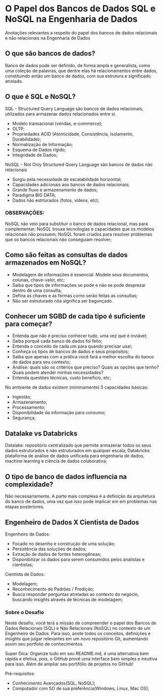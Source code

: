 # O Papel dos Bancos de Dados SQL e NoSQL na Engenharia de Dados
Anotações relevantes a respeito do papel dos bancos de dados relacionais e não relacionais na Engenharia de Dados

## O que são bancos de dados?

Banco de dados pode ser definido, de forma ampla e generalista,  como uma coleção de palavras, que dentre elas há relacionamentos entre dados, constituindo então um banco de dados, com sua estrutura e significado atrelado.

## O que é SQL e NoSQL?

SQL - Structured Query Language são bancos de dados relacionais, utilizados para armazenar dados relacionados entre si.
- Modelo transacional (vendas, e-commerce);
- OLTP;
- Propriedades ACID (Atomicidade, Consistência, Isolamento, Durabilidade);
- Normatização de Informação;
- Esquema de Dados rígido;
- Integridade de Dados;

NoSQL - Not Only Structured Query Language são bancos de dados não relacionais
- Surgiu pela necessidade de escalabilidade horizontal;
- Capacidades adicionais aos bancos de dados relacionais;
- Grande fluxo e armazenamento de dados;
- Paradigma BIG DATA;
- Dados não estrturados (fotos, vídeos, etc);

### OBSERVAÇÕES:
NoSQL não veio para substituir o banco de dados relacional, mas para complementar;
NoSQL trouxe tecnologias e capacidades que os modelos relacionais não possuem;
NoSQL foram criados para resolver problemas que os bancos relacionais não conseguiam resolver;

## Como são feitas as consultas de dados armazenados em NoSQL?
- Modelagem de informações é essencial. Modele seus documentos, colunas, chave-valor, etc;
- Saiba que tipos de informações se pode e não se pode desprezar dentro de uma consulta;
- Defina as chaves e as formas como serão feitas as consultas;
- Não ser estruturado nõa significa ser bagunçado.

## Conhecer um SGBD de cada tipo é suficiente para começar?
- Entenda que não é preciso conhecer tudo, uma vez que é inviável;
- Saiba porquê cada banco de dados foi feito;
- Entenda o conceito de cada um para quando precisar usar;
- Conheça os tipos de bancos de dados e seus propósitos;
- Saiba que apenas com a prática você fará a melhor escolha do banco de dados para seu contexto;
- Analise: quais são os critérios que preciso? Quais as opções que tenho? Quais podem atender minhas necessidades?
- Entenda questões técnicas, custo benefício, etc;

No ambiente de dados existem (minimamente) 5 capacidades básicas:
- Ingestão;
- Armazenamento;
- Processamento;
- Disponibilidade da informação para consumo;
- Segurança;

## Datalake vs Databricks

Datalake: repositório centralizado que permite armazenar todos os seus dados estruturados e não estruturados em qualquer escala;
Databricks: plataforma de análise de dados unificada para engenharia de dados, machine learning e ciência de dados colaborativa;

## O tipo de banco de dados influencia na complexidade?
  Não necessariamente. A parte mais complexa é a definição da arquitetura do banco de dados, uma vez que isso pode implicar em
em problemas nas etapas posteriores.

## Engenheiro de Dados X Cientista de Dados

Engenheiro de Dados: 
- Focado no desenho e construção de uma solução; 
- Persistência das soluções de dados;
- Extração de dados de fontes heterogêneas;
- Disponibilizar os dados para serem consumidos pelos analistas e cientistas;

Cientista de Dados:
- Modelagem;
- Reconhecimento de Padrões / Predição;
- Busca responder perguntas atreladas ao contexto do negócio, buscando insights através de técnicas de modelagem;


### Sobre o Desafio
Neste desafio, você terá a missão de compreender o papel dos Bancos de Dados Relacionais (SQL) e Não Relacionais (NoSQL) no contexto de um Engenheiro de Dados. Para isso, anote todos os conceitos, definições e insights que julgar relevantes em um novo repositório Git, aumentando assim seu portfolio de conhecimentos.

Super Dica: Organize tudo em seu README.md, é uma alternativa bem rápida e efetiva, pois, o GitHub provê uma interface bem simples e intuitiva para isso. Além de ampliar seu portifólio de projetos no GitHub!

Pré-requisitos:
- Conhecimento Avançados(SQL, NoSQL);
- Computador com SO de sua preferência(Windows, Linux, Mac OS);
